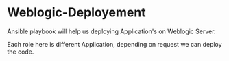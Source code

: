 # Weblogic-Deployement

Ansible playbook will help us deploying Application's on Weblogic Server.

Each role here is different Application, depending on request we can deploy the code.
